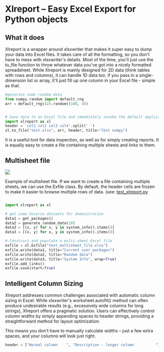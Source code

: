 # Xlreport – Easy Excel Export for Python objects
## What it does
Xlreport is a wrapper around xlsxwriter that makes it super easy to dump your data into Excel files. It takes care of all the formatting, so you don't have to mess with xlsxwriter's details. Most of the time, you'll just use the to_file function to throw whatever data you've got into a nicely formatted spreadsheet.
While Xlreport is mainly designed for 2D data (think tables with rows and columns), it can handle 1D data too. If you pass in a single-dimension list or array, it'll just fill up one column in your Excel file - simple as that.


```python
#generate some random data
from numpy.random import default_rng
arr = default_rng(42).random((100, 4))


# Save data to an Excel file and immediately invoke the default application to open it (does not have to be ms excel)
import xlreport as xl
header = 'col1 col2 col3 col4'.split(' ') 
xl.to_file("test.xlsx", arr, header, title="Test numpy")

```
 
It is a useful tool for data inspection, as well as for simply creating reports. It is equally easy to create a file containing multiple sheets and links to them.

## Multisheet file
![](https://github.com/ts-kontakt/xlreport/raw/master/xlreport-gnumeric.gif)

Example of multisheet file.
If we want to create a file containing multiple sheets, we can use the Exfile class.
By default, the header cells are frozen to make it easier to browse multiple rows of data. 
(see: [test_xlreport.py](https://github.com/ts-kontakt/xlreport/blob/master/test_xlreport.py) 

```python

import xlreport as xl

# get some diverse datasets for demonstration
data1 = get_packages()
data2 = generate_random_data(20)
data3 = [(x, y) for x, y in system_info().items()]
data3 = [(x, y) for x, y in system_info().items()]

# Construct and populate a multi-sheet Excel file
exfile = xl.Exfile("test_multisheet_file.xlsx")
exfile.write(data1, title="Current user packages")
exfile.write(data2, title="Random data")
exfile.write(data3, title="System Info", wrap=True)
exfile.add_links()
exfile.save(start=True)
```


## Intelligent Column Sizing

Xlreport addresses common challenges associated with automatic column sizing in Excel. While xlsxwriter's worksheet.autofit() method can often produce undesirable results (e.g., excessively wide columns for long strings), Xlreport offers a pragmatic solution. Users can effectively control column widths by simply appending spaces to header strings, providing a straightforward method for layout optimization:

This means you don't have to manually calculate widths – just a few extra spaces, and your columns will look just right.


```python
header = ["Normal column    ", "Description - longer column          "]
```



